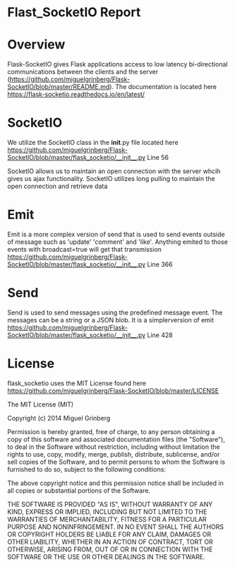 # Flast_SocketIO Report

# Overview
Flask-SocketIO gives Flask applications access to low latency bi-directional communications between the clients and the server (https://github.com/miguelgrinberg/Flask-SocketIO/blob/master/README.md). The documentation is located here https://flask-socketio.readthedocs.io/en/latest/

# SocketIO
We utilize the SocketIO class in the __init__.py file located here https://github.com/miguelgrinberg/Flask-SocketIO/blob/master/flask_socketio/__init__.py Line 56

SocketIO allows us to maintain an open connection with the server whcih gives us ajax functionality. SocketIO utilizes long pulling to maintain the open connection and retrieve data

# Emit 
Emit is a more complex version of send that is used to send events outside of message such as 'update' 'comment' and 'like'. Anything emited to those events with broadcast=true will get that transmission
https://github.com/miguelgrinberg/Flask-SocketIO/blob/master/flask_socketio/__init__.py Line 366

# Send
Send is used to send messages using the predefined message event. The messages can be a string or a JSON blob. It is a simplerversion of emit
https://github.com/miguelgrinberg/Flask-SocketIO/blob/master/flask_socketio/__init__.py Line 428

# License
flask_socketio uses the MIT License found here https://github.com/miguelgrinberg/Flask-SocketIO/blob/master/LICENSE

The MIT License (MIT)

Copyright (c) 2014 Miguel Grinberg

Permission is hereby granted, free of charge, to any person obtaining a copy of
this software and associated documentation files (the "Software"), to deal in
the Software without restriction, including without limitation the rights to
use, copy, modify, merge, publish, distribute, sublicense, and/or sell copies of
the Software, and to permit persons to whom the Software is furnished to do so,
subject to the following conditions:

The above copyright notice and this permission notice shall be included in all
copies or substantial portions of the Software.

THE SOFTWARE IS PROVIDED "AS IS", WITHOUT WARRANTY OF ANY KIND, EXPRESS OR
IMPLIED, INCLUDING BUT NOT LIMITED TO THE WARRANTIES OF MERCHANTABILITY, FITNESS
FOR A PARTICULAR PURPOSE AND NONINFRINGEMENT. IN NO EVENT SHALL THE AUTHORS OR
COPYRIGHT HOLDERS BE LIABLE FOR ANY CLAIM, DAMAGES OR OTHER LIABILITY, WHETHER
IN AN ACTION OF CONTRACT, TORT OR OTHERWISE, ARISING FROM, OUT OF OR IN
CONNECTION WITH THE SOFTWARE OR THE USE OR OTHER DEALINGS IN THE SOFTWARE.